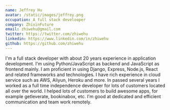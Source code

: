 ```yaml
---
name: Jeffrey Hu
avatar: /static/images/jeffrey.png
occupation: A full stack develooper
company: ZhixinFuture
email: zhiwehu@gmail.com
twitter: https://twitter.com/zhiwehu
linkedin: https://www.linkedin.com/in/zhiwehu
github: https://github.com/zhiwehu
---
```


I'm a full stack developer with about 20 years experience in application development. I'm using Python/JavaScript as backend and JavaScript as frontend mainly. I am proficient in using Django, Express, Node.js, React and related frameworks and technologies. I have rich experience in cloud service such as AWS, Aliyun, Heroku and more. In passed several years I worked as a full time independence developer for lots of customers located all over the world. I helped lots of customers to build awesome apps, for example getleverate, bookinabox, etc. I'm good at dedicated and efficient communication and team work remotely.
